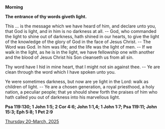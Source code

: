 **Morning**

**The entrance of thy words giveth light.**
 
This ... is the message which we have heard of him, and declare unto you, that God is light, and in him is no darkness at all. -- God, who commanded the light to shine out of darkness, hath shined in our hearts, to give the light of the knowledge of the glory of God in the face of Jesus Christ. -- The Word was God. In him was life; and the life was the light of men. -- If we walk in the light, as he is in the light, we have fellowship one with another and the blood of Jesus Christ his Son cleanseth us from all sin.
 
Thy word have I hid in mine heart, that I might not sin against thee. -- Ye are clean through the word which I have spoken unto you.
 
Ye were sometimes darkness, but now are ye light in the Lord: walk as children of light. -- Ye are a chosen generation, a royal priesthood, a holy nation, a peculiar people; that ye should shew forth the praises of him who hath called you out of darkness into his marvellous light.  

**Psa 119:130; 1 John 1:5; 2 Cor 4:6; John 1:1,4; 1 John 1:7; Psa 119:11; John 15:3; Eph 5:8; 1 Pet 2:9**

[Thursday 20-March, 2025](https://t.me/daily_light)

